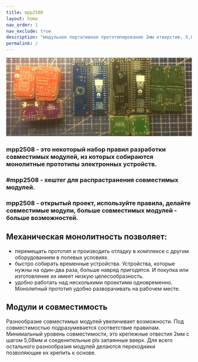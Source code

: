 ```yaml
---
title: mpp2508
layout: home
nav_order: 1
nav_exclude: true
description: "модульное портативное прототипирование 2мм отверстие, 5,08мм шаг"
permalink: /
---
```


![](docs/img/001.JPEG)


### mpp2508 - это некоторый набор правил разработки совместимых модулей, из которых собираются монолитные прототипы электронных устройств.

### #mpp2508 - хештег для распрастранения совместимых модулей.

### mpp2508 - открытый проект, используйте правила, делайте совместимые модули, больше совместимых модулей - больше возможностей.


## Механическая монолитность позволяет:

 - перемещать прототип и производить отладку в комплексе с другим оборудованием в полевых условиях.
 - быстро собирать временные устройства. Устройства, которые нужны на один-два раза,  больше навряд пригодятся. И покупка или изготовление их имеет низкую целесообразность.
 - удобно работать над несколькими проектими одновременно. Монолитный прототип удобно разворачивать на рабочем месте.




## Модули и совместимость

Разнообразие совместимых модулей увеличивает возможности. Под совместимостью подразумевается соответствие правилам. Минимальный уровень совместимости, это крепежные отвестия 2мм с шагом 5,08мм и соеденительные pls запаянные вверх. Для всего остального разнообразия модулей делаются переходники позволяющие их крепить к основе.




